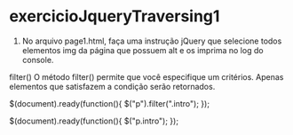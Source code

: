 # exercicioJqueryTraversing1
1. No arquivo page1.html, faça uma instrução jQuery que selecione todos elementos img da página que possuem alt e os imprima no log do console.


filter()
O método filter() permite que você especifique um critérios. Apenas elementos que satisfazem a condição serão retornados.

$(document).ready(function(){
    $("p").filter(".intro");
});

$(document).ready(function(){
    $("p.intro");
});
